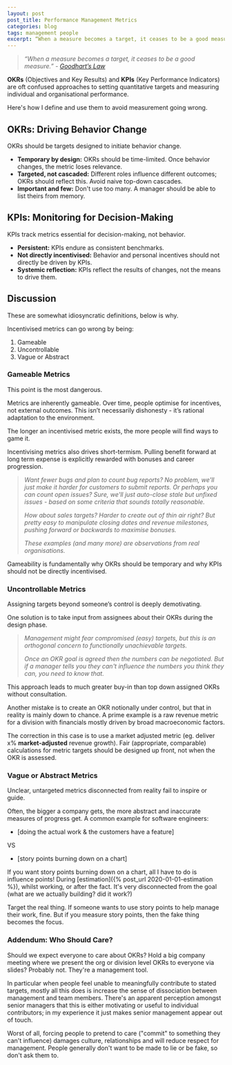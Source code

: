 ```yaml
---
layout: post
post_title: Performance Management Metrics
categories: blog
tags: management people
excerpt: “When a measure becomes a target, it ceases to be a good measure.” - Goodhart’s Law
---
```

> *“When a measure becomes a target, it ceases to be a good measure.” - [Goodhart’s Law](https://en.wikipedia.org/wiki/Goodhart%27s_law)*

**OKRs** (Objectives and Key Results) and **KPIs** (Key Performance Indicators) are oft confused approaches to setting quantitative targets and measuring individual and organisational performance.

Here's how I define and use them to avoid measurement going wrong.

## OKRs: Driving Behavior Change

OKRs should be targets designed to initiate behavior change.

- **Temporary by design:** OKRs should be time-limited. Once behavior changes, the metric loses relevance.
- **Targeted, not cascaded:** Different roles influence different outcomes; OKRs should reflect this. Avoid naive top-down cascades.
- **Important and few:** Don't use too many. A manager should be able to list theirs from memory.

## KPIs: Monitoring for Decision-Making

KPIs track metrics essential for decision-making, not behavior.

- **Persistent:** KPIs endure as consistent benchmarks.
- **Not directly incentivised:** Behavior and personal incentives should not directly be driven by KPIs.
- **Systemic reflection:** KPIs reflect the results of changes, not the means to drive them.

## Discussion

These are somewhat idiosyncratic definitions, below is why.

Incentivised metrics can go wrong by being:

1. Gameable
1. Uncontrollable
1. Vague or Abstract

### Gameable Metrics

This point is the most dangerous.

Metrics are inherently gameable. Over time, people optimise for incentives, not external outcomes. This isn’t necessarily dishonesty - it’s rational adaptation to the environment.

The longer an incentivised metric exists, the more people will find ways to game it.

Incentivising metrics also drives short-termism. Pulling benefit forward at long term expense is explicitly rewarded with bonuses and career progression.

> _Want fewer bugs and plan to count bug reports? No problem, we'll just make it harder for customers to submit reports. Or perhaps you can count open issues? Sure, we'll just auto-close stale but unfixed issues - based on some criteria that sounds totally reasonable._
> 
> _How about sales targets? Harder to create out of thin air right? But pretty easy to manipulate closing dates and revenue milestones, pushing forward or backwards to maximise bonuses._
>
> _These examples (and many more) are observations from real organisations._

Gameability is fundamentally why OKRs should be temporary and why KPIs should not be directly incentivised.

### Uncontrollable Metrics

Assigning targets beyond someone’s control is deeply demotivating.

One solution is to take input from assignees about their OKRs during the design phase.

> _Management might fear compromised (easy) targets, but this is an orthogonal concern to functionally unachievable targets._
>
> _Once an OKR goal is agreed then the numbers can be negotiated. But if a manager tells you they can't influence the numbers you think they can, you need to know that._

This approach leads to much greater buy-in than top down assigned OKRs without consultation.

Another mistake is to create an OKR notionally under control, but that in reality is mainly down to chance. A prime example is a raw revenue metric for a division with financials mostly driven by broad macroeconomic factors.

The correction in this case is to use a market adjusted metric (eg. deliver x% **market-adjusted** revenue growth). Fair (appropriate, comparable) calculations for metric targets should be designed up front, not when the OKR is assessed.

### Vague or Abstract Metrics

Unclear, untargeted metrics disconnected from reality fail to inspire or guide.

Often, the bigger a company gets, the more abstract and inaccurate measures of progress get. A common example for software engineers:

* [doing the actual work & the customers have a feature]

VS

* [story points burning down on a chart]

If you want story points burning down on a chart, all I have to do is influence points! During [estimation]({% post_url 2020-01-01-estimation %}), whilst working, or after the fact. It's very disconnected from the goal (what are we actually building? did it work?)

Target the real thing. If someone wants to use story points to help manage their work, fine. But if you measure story points, then the fake thing becomes the focus.

### Addendum: Who Should Care?

Should we expect everyone to care about OKRs? Hold a big company meeting where we present the org or division level OKRs to everyone via slides? Probably not. They're a management tool.

In particular when people feel unable to meaningfully contribute to stated targets, mostly all this does is increase the sense of dissociation between management and team members. There's an apparent perception amongst senior managers that this is either motivating or useful to individual contributors; in my experience it just makes senior management appear out of touch.

Worst of all, forcing people to pretend to care ("commit" to something they can't influence) damages culture, relationships and will reduce respect for management. People generally don't want to be made to lie or be fake, so don't ask them to.
